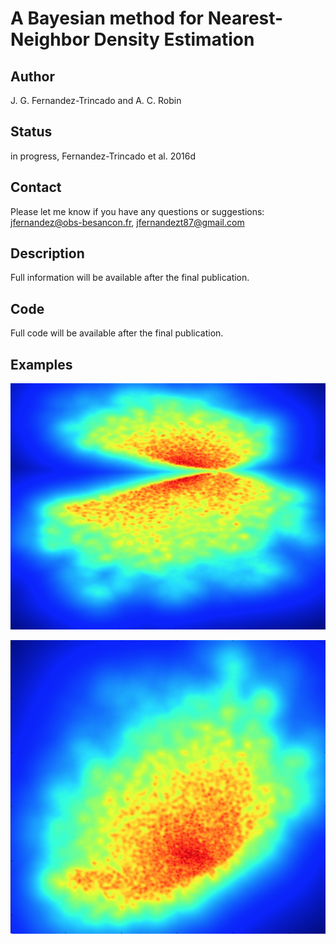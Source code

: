 A Bayesian method for Nearest-Neighbor Density Estimation 
==

Author 
--
J. G. Fernandez-Trincado and A. C. Robin

Status
--
in progress, Fernandez-Trincado et al. 2016d

Contact
--
Please let me know if you have any questions or suggestions: jfernandez@obs-besancon.fr, jfernandezt87@gmail.com
 
Description 
---

Full information will be available after the final publication. 

Code
---

Full code will be available after the final publication. 

Examples
--

![Figure](https://github.com/Fernandez-Trincado/KNeighborsBGMDensity2016/blob/master/Figures/density.png)


![Figure](https://github.com/Fernandez-Trincado/KNeighborsBGMDensity2016/blob/master/Figures/density2.png)


